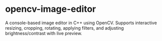 # opencv-image-editor
A console-based image editor in C++ using OpenCV. Supports interactive resizing, cropping, rotating, applying filters, and adjusting brightness/contrast with live preview.
